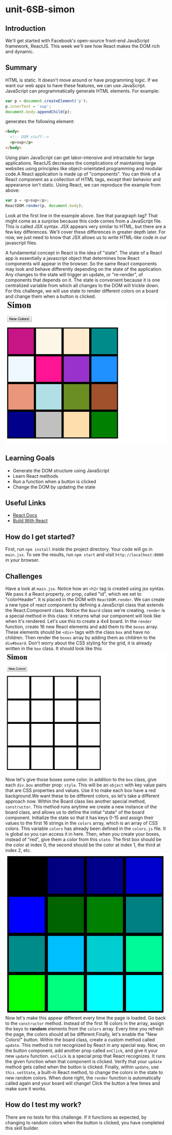 # unit-6SB-simon
## Introduction
We'll get started with Facebook's open-source front-end JavaScript framework, ReactJS. This week we'll see how React makes the DOM rich and dynamic.
## Summary
HTML is static. It doesn't move around or have programming logic. If we want our web apps to have these features, we can use JavaScript. JavaScript can programmatically generate HTML elements. For example:

```javascript
var p = document.createElement('p');
p.innerText = 'sup';
document.body.appendChild(p);
```

generates the following element:

```html
<body>
  <!-- DOM stuff-->
  <p>sup</p>
</body>
```

Using plain JavaScript can get labor-intensive and intractable for large applications. ReactJS decreases the complications of maintaining large websites using principles like object-orientated programming and modular code.A React application is made up of "components". You can think of a React component as a collection of HTML tags, except their behavior and appearance isn't static. Using React, we can reproduce the example from above:

```javascript
var p = <p>sup</p>;
ReactDOM.render(p, document.body);
```

Look at the first line in the example above. See that paragraph tag? That might come as a surprise because this code comes from a JavaScript file. This is called JSX syntax. JSX appears very similar to HTML, but there are a few key differences. We'll cover these differences in greater depth later. For now, we just need to know that JSX allows us to write HTML-like code in our javascript files.

A fundamental concept in React is the idea of "state". The state of a React app is essentially a javascript object that determines how React components will appear in the browser. So the same React components may look and behave differently depending on the state of the application. Any changes to the state will trigger an update, or "re-render", of components that depends on it. The state is convenient because it is one centralized variable from which all changes to the DOM will trickle down. For this challenge, we will use state to render different colors on a board and change them when a button is clicked.![color2](./imgs/color2.png)

## Learning Goals
* Generate the DOM structure using JavaScript
* Learn React methods
* Run a function when a button is clicked
* Change the DOM by updating the state

## Useful Links
* [React Docs](https://facebook.github.io/react/docs/react-component.html)
* [Build With React](http://buildwithreact.com/tutorial)

## How do I get started?
First, run `npm install` inside the project directory.
Your code will go in `main.jsx`. To see the results, run `npm start` and visit `http://localhost:8080` in your browser.
## Challenges
Have a look at `main.jsx`. Notice how an `<h2>` tag is created using jsx syntax. We pass it a React property, or prop, called "id", which we set to "colorHeader". It is placed in the DOM with `ReactDOM.render`. We can create a new type of react component by defining a JavaScript class that extends the React.Component class. Notice the `Board` class we're creating. `render` is a special method in this class: it returns what our component will look like when it's rendered. Let's use this to create a 4x4 board. In the `render` function, create 16 new React elements and add them to the `boxes` array. These elements should be `<div>` tags with the class `box` and have no children. Then render the `boxes` array by adding them as children to the `div#board`. Don't worry about the CSS styling for the grid, it is already written in the `box` class. It should look like this:![grid](./imgs/grid.png)Now let's give those boxes some color. In addition to the `box` class, give each `div.box` another prop: `style`. This will be an `object` with key value pairs that are CSS properties and values. Use it to make each box have a red background.We want these to be different colors, so let's take a different approach now. Within the Board class lies another special method, `constructor`. This method runs anytime we create a new instance of the board class, and allows us to define the initial "state" of the board component. Initialize the state so that it has keys 0-15 and assign their values to the first 16 strings in the `colors` array, which is an array of CSS colors. This variable `colors` has already been defined in the `colors.js` file. It is global so you can access it in here. Then, when you create your boxes, instead of "red", give them a color from this `state`. The first box should be the color at index 0, the second should be the color at index 1, the third at index 2, etc.![color1](./imgs/color1.png)
Now let's make this appear different every time the page is loaded. Go back to the `constructor` method. Instead of the first 16 colors in the array, assign the keys to **random** elements from the `colors` array. Every time you refresh the page, the colors should all be different.Finally, let's enable the "New Colors!" button. Within the board class, create a custom method called `update`. This method is not recognized by React in any special way. Now, on the button component, add another prop called `onClick`, and give it your new `update` function. `onClick` is a special prop that React recognizes. It runs the given function when that component is clicked. Verify that your `update` method gets called when the button is clicked. Finally, within `update`, use `this.setState`, a built-in React method, to change the colors in the state to new random colors. When done right, the `render` function is automatically called again and your board will change! Click the button a few times and make sure it works.

## How do I test my work?
There are no tests for this challenge. If it functions as expected, by changing to random colors when the button is clicked, you have completed this skill builder.

